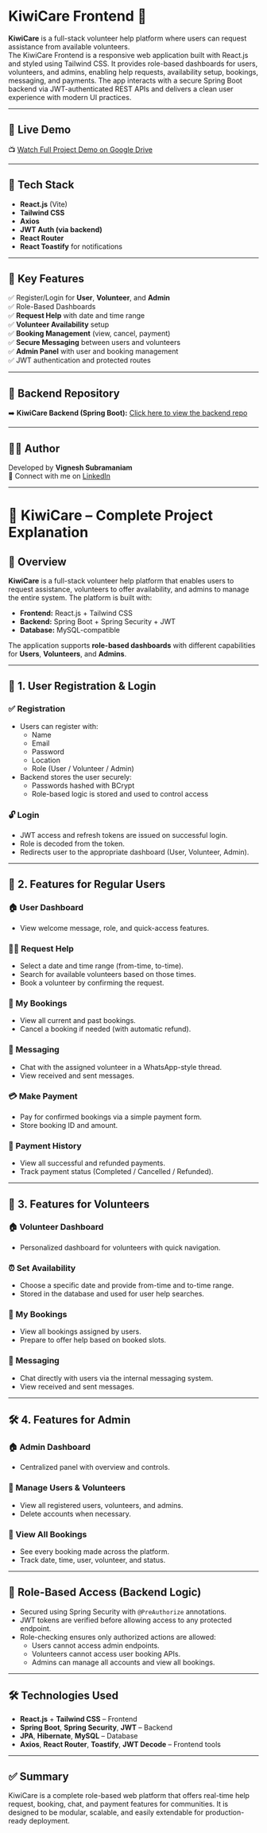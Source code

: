 # KiwiCare Frontend 🥝

**KiwiCare** is a full-stack volunteer help platform where users can request assistance from available volunteers.  
The KiwiCare Frontend is a responsive web application built with React.js and styled using Tailwind CSS. It provides role-based dashboards for users, volunteers, and admins, enabling help requests, availability setup, bookings, messaging, and payments. The app interacts with a secure Spring Boot backend via JWT-authenticated REST APIs and delivers a clean user experience with modern UI practices.

---

## 🎥 Live Demo

📺 [Watch Full Project Demo on Google Drive](https://drive.google.com/file/d/1w8ALWM0EP5M7X1GCkgn6r2YikFMj_K2S/view?usp=drivesdk)


---

## 🚀 Tech Stack

- **React.js** (Vite)
- **Tailwind CSS**
- **Axios**
- **JWT Auth (via backend)**
- **React Router**
- **React Toastify** for notifications

---

## 🧩 Key Features

✅ Register/Login for **User**, **Volunteer**, and **Admin**  
✅ Role-Based Dashboards  
✅ **Request Help** with date and time range  
✅ **Volunteer Availability** setup  
✅ **Booking Management** (view, cancel, payment)  
✅ **Secure Messaging** between users and volunteers  
✅ **Admin Panel** with user and booking management  
✅ JWT authentication and protected routes

---

## 🔗 Backend Repository

➡️ **KiwiCare Backend (Spring Boot):** [Click here to view the backend repo](https://github.com/Vigneh-sd/Backend_Kiwicare.git)

---

## 👨‍💻 Author

Developed by **Vignesh Subramaniam**  
📧 Connect with me on [LinkedIn](https://www.linkedin.com/in/vigneshsubramaniam07/)


---

# 🥝 KiwiCare – Complete Project Explanation

## 🧠 Overview

**KiwiCare** is a full-stack volunteer help platform that enables users to request assistance, volunteers to offer availability, and admins to manage the entire system. The platform is built with:

- **Frontend:** React.js + Tailwind CSS
- **Backend:** Spring Boot + Spring Security + JWT
- **Database:** MySQL-compatible

The application supports **role-based dashboards** with different capabilities for **Users**, **Volunteers**, and **Admins**.

---

## 🔐 1. User Registration & Login

### ✅ Registration
- Users can register with:
  - Name
  - Email
  - Password
  - Location
  - Role (User / Volunteer / Admin)
- Backend stores the user securely:
  - Passwords hashed with BCrypt
  - Role-based logic is stored and used to control access

### 🔓 Login
- JWT access and refresh tokens are issued on successful login.
- Role is decoded from the token.
- Redirects user to the appropriate dashboard (User, Volunteer, Admin).

---

## 👤 2. Features for Regular Users

### 🏠 User Dashboard
- View welcome message, role, and quick-access features.

### 🙋‍♂️ Request Help
- Select a date and time range (from-time, to-time).
- Search for available volunteers based on those times.
- Book a volunteer by confirming the request.

### 📅 My Bookings
- View all current and past bookings.
- Cancel a booking if needed (with automatic refund).

### 💬 Messaging
- Chat with the assigned volunteer in a WhatsApp-style thread.
- View received and sent messages.

### 💳 Make Payment
- Pay for confirmed bookings via a simple payment form.
- Store booking ID and amount.

### 📂 Payment History
- View all successful and refunded payments.
- Track payment status (Completed / Cancelled / Refunded).

---

## 🤝 3. Features for Volunteers

### 🏠 Volunteer Dashboard
- Personalized dashboard for volunteers with quick navigation.

### ⏰ Set Availability
- Choose a specific date and provide from-time and to-time range.
- Stored in the database and used for user help searches.

### 📅 My Bookings
- View all bookings assigned by users.
- Prepare to offer help based on booked slots.

### 💬 Messaging
- Chat directly with users via the internal messaging system.
- View received and sent messages.

---

## 🛠️ 4. Features for Admin

### 🏠 Admin Dashboard
- Centralized panel with overview and controls.

### 👥 Manage Users & Volunteers
- View all registered users, volunteers, and admins.
- Delete accounts when necessary.

### 📅 View All Bookings
- See every booking made across the platform.
- Track date, time, user, volunteer, and status.

---

## 🧩 Role-Based Access (Backend Logic)

- Secured using Spring Security with `@PreAuthorize` annotations.
- JWT tokens are verified before allowing access to any protected endpoint.
- Role-checking ensures only authorized actions are allowed:
  - Users cannot access admin endpoints.
  - Volunteers cannot access user booking APIs.
  - Admins can manage all accounts and view all bookings.

---

## 🛠 Technologies Used

- **React.js** + **Tailwind CSS** – Frontend
- **Spring Boot**, **Spring Security**, **JWT** – Backend
- **JPA**, **Hibernate**, **MySQL** – Database
- **Axios**, **React Router**, **Toastify**, **JWT Decode** – Frontend tools

---

## ✅ Summary

KiwiCare is a complete role-based web platform that offers real-time help request, booking, chat, and payment features for communities. It is designed to be modular, scalable, and easily extendable for production-ready deployment.




 








